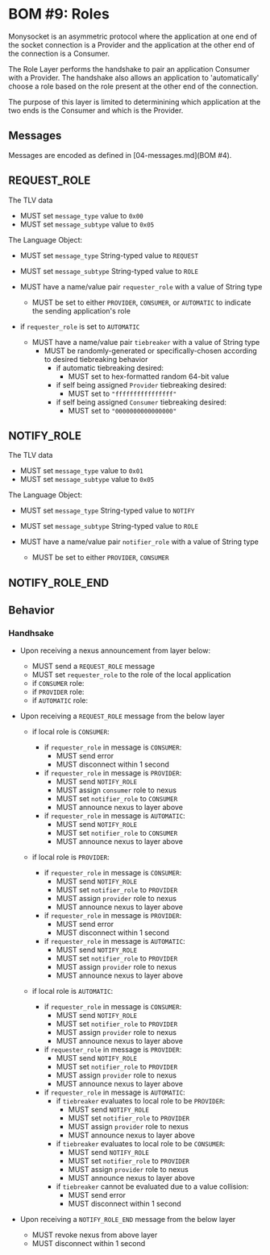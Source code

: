 # BOM #9: Roles

Monysocket is an asymmetric protocol where the application at one end of the socket connection is a Provider and the application at the other end of the connection is a Consumer.

The Role Layer performs the handshake to pair an application Consumer with a Provider. The handshake also allows an application to 'automatically' choose a role based on the role present at the other end of the connection.

The purpose of this layer is limited to determinining which application at the two ends is the Consumer and which is the Provider.


## Messages

Messages are encoded as defined in [04-messages.md](BOM #4).

## REQUEST\_ROLE

The TLV data
- MUST set `message_type` value to `0x00`
- MUST set `message_subtype` value to `0x05`

The Language Object:

- MUST set `message_type` String-typed value to `REQUEST`
- MUST set `message_subtype` String-typed value to `ROLE`

- MUST have a name/value pair `requester_role` with a value of String type
    - MUST be set to either `PROVIDER`, `CONSUMER`, or `AUTOMATIC` to indicate the sending application's role

- if `requester_role` is set to `AUTOMATIC`
    - MUST have a name/value pair `tiebreaker` with a value of String type
        - MUST be randomly-generated or specifically-chosen according to desired tiebreaking behavior
            - if automatic tiebreaking desired:
                - MUST set to hex-formatted random 64-bit value
            - if self being assigned `Provider` tiebreaking desired:
                - MUST set to `"ffffffffffffffff"`
            - if self being assigned `Consumer` tiebreaking desired:
                - MUST set to `"0000000000000000"`

## NOTIFY\_ROLE

The TLV data
- MUST set `message_type` value to `0x01`
- MUST set `message_subtype` value to `0x05`

The Language Object:

- MUST set `message_type` String-typed value to `NOTIFY`
- MUST set `message_subtype` String-typed value to `ROLE`

- MUST have a name/value pair `notifier_role` with a value of String type
    - MUST be set to either `PROVIDER`, `CONSUMER`


## NOTIFY\_ROLE\_END


## Behavior

### Handhsake

- Upon receiving a nexus announcement from layer below:
    - MUST send a `REQUEST_ROLE` message
    - MUST set `requester_role` to the role of the local application
    - if `CONSUMER` role:
    - if `PROVIDER` role:
    - if `AUTOMATIC` role:


- Upon receiving a `REQUEST_ROLE` message from the below layer
    - if local role is `CONSUMER`:
        - if `requester_role` in message is `CONSUMER`:
            - MUST send error
            - MUST disconnect within 1 second
        - if `requester_role` in message is `PROVIDER`:
            - MUST send `NOTIFY_ROLE`
            - MUST assign `consumer` role to nexus
            - MUST set `notifier_role` to `CONSUMER`
            - MUST announce nexus to layer above
        - if `requester_role` in message is `AUTOMATIC`:
            - MUST send `NOTIFY_ROLE`
            - MUST set `notifier_role` to `CONSUMER`
            - MUST announce nexus to layer above

    - if local role is `PROVIDER`:
        - if `requester_role` in message is `CONSUMER`:
            - MUST send `NOTIFY_ROLE`
            - MUST set `notifier_role` to `PROVIDER`
            - MUST assign `provider` role to nexus
            - MUST announce nexus to layer above
        - if `requester_role` in message is `PROVIDER`:
            - MUST send error
            - MUST disconnect within 1 second
        - if `requester_role` in message is `AUTOMATIC`:
            - MUST send `NOTIFY_ROLE`
            - MUST set `notifier_role` to `PROVIDER`
            - MUST assign `provider` role to nexus
            - MUST announce nexus to layer above

    - if local role is `AUTOMATIC`:
        - if `requester_role` in message is `CONSUMER`:
            - MUST send `NOTIFY_ROLE`
            - MUST set `notifier_role` to `PROVIDER`
            - MUST assign `provider` role to nexus
            - MUST announce nexus to layer above
        - if `requester_role` in message is `PROVIDER`:
            - MUST send `NOTIFY_ROLE`
            - MUST set `notifier_role` to `PROVIDER`
            - MUST assign `provider` role to nexus
            - MUST announce nexus to layer above
        - if `requester_role` in message is `AUTOMATIC`:
            - if `tiebreaker` evaluates to local role to be `PROVIDER`:
                - MUST send `NOTIFY_ROLE`
                - MUST set `notifier_role` to `PROVIDER`
                - MUST assign `provider` role to nexus
                - MUST announce nexus to layer above
            - if `tiebreaker` evaluates to local role to be `CONSUMER`:
                - MUST send `NOTIFY_ROLE`
                - MUST set `notifier_role` to `PROVIDER`
                - MUST assign `provider` role to nexus
                - MUST announce nexus to layer above
            - if `tiebreaker` cannot be evaluated due to a value collision:
                - MUST send error
                - MUST disconnect within 1 second

- Upon receiving a `NOTIFY_ROLE_END` message from the below layer
    - MUST revoke nexus from above layer
    - MUST disconnect within 1 second


